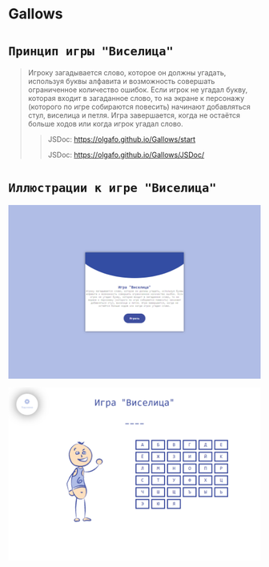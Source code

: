 # Gallows
# `Принцип игры "Виселица"`
> Игроку загадывается слово, которое он должны угадать, используя буквы алфавита и возможность совершать ограниченное количество ошибок. Если игрок не угадал букву, которая входит в загаданное слово, то на экране к персонажу (которого по игре собираются повесить) начинают добавляться стул, виселица и петля. Игра завершается, когда не остаётся больше ходов или когда игрок угадал слово.
>
>> JSDoc: https://olgafo.github.io/Gallows/start
>>
>> JSDoc: https://olgafo.github.io/Gallows/JSDoc/
# `Иллюстрации к игре "Виселица"`
<div align="center">
  <img src="screenshot//screenshot_0.png" width="750" alt="Стартовая страница"/>
  <p></p>
  <img src="screenshot//screenshot_1.png" width="750" alt="Главная страница"/>
</div>
